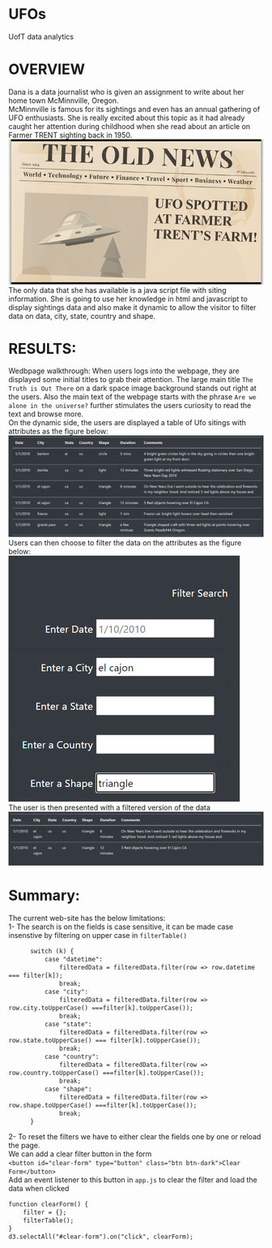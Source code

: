 # UFOs
UofT data analytics
# OVERVIEW
Dana is a data journalist who is given an assignment to write about her home town McMinnville, Oregon.<br> McMinnville is famous for its sightings and even has an annual gathering of UFO enthusiasts. She is really excited 
about this topic as it had already caught her attention during childhood when she read about an article on Farmer TRENT sighting back in 1950.<br> 
![UFO SPOTTED AT FARMER TRENT'S FARM!](static/images/FarmerTrentSighting.png)<br>
The only data that she has available is a java script file with siting information. She is going to use her knowledge in html and javascript to display sightings data and also make it dynamic to allow the visitor to filter data on data, city, state, country and shape.

# RESULTS:

Wedbpage walkthrough:
When users logs into the webpage, they are displayed some initial titles to grab their attention.
The large main title `The Truth is Out There` on a dark space image background stands out right at the users.
Also the main text of the webpage starts with the phrase `Are we alone in the universe?` further stimulates the users curiosity to read the text and browse more. <br>
On the dynamic side, the users are displayed a table of Ufo sitings with attributes as the figure below:<br>
![Ufo sitings](static/images/UfoSitingsList.png)<br>
Users can then choose to filter the data on the attributes as the figure below:<br>
![Search form](static/images/SearchForm.png)<br>
The user is then presented with a filtered version of the data<br>
![Filtered Ufo sitings](static/images/UfoSitingsFiltered.png)<br>


# Summary: 
The current web-site has the below limitations:<br>
1- The search is on the fields is case sensitive, it can be made case insenstive by filtering on upper case in `filterTable()` 
```
      switch (k) {
          case "datetime":
              filteredData = filteredData.filter(row => row.datetime === filter[k]);
              break;
          case "city":
              filteredData = filteredData.filter(row => row.city.toUpperCase() ===filter[k].toUpperCase());
              break;
          case "state":
              filteredData = filteredData.filter(row => row.state.toUpperCase() === filter[k].toUpperCase());
              break;
          case "country":
              filteredData = filteredData.filter(row => row.country.toUpperCase() ===filter[k].toUpperCase());
              break;
          case "shape":
              filteredData = filteredData.filter(row => row.shape.toUpperCase() ===filter[k].toUpperCase());
              break;
      }
```
2- To reset the filters we have to either clear the fields one by one or reload the page.<br>
We can add a clear filter button in the form<br>
`<button id="clear-form" type="button" class="btn btn-dark">Clear Form</button>`<br>
Add an event listener to this button in `app.js` to clear the filter and load the data when clicked<br>
```
function clearForm() {
    filter = {};
    filterTable();
}
d3.selectAll("#clear-form").on("click", clearForm);
```

